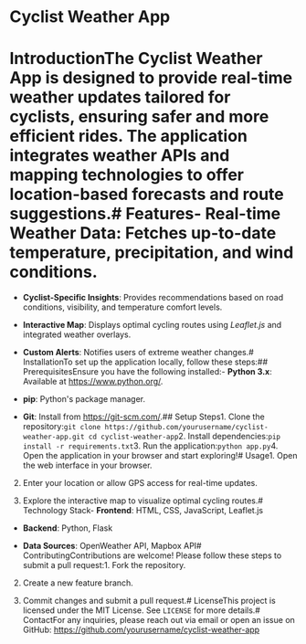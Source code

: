 # Cyclist Weather App 

# IntroductionThe **Cyclist Weather App** is designed to provide real-time weather updates tailored for cyclists, ensuring safer and more efficient rides. The application integrates weather APIs and mapping technologies to offer location-based forecasts and route suggestions.# Features- **Real-time Weather Data**: Fetches up-to-date temperature, precipitation, and wind conditions.

- **Cyclist-Specific Insights**: Provides recommendations based on road conditions, visibility, and temperature comfort levels.

- **Interactive Map**: Displays optimal cycling routes using *Leaflet.js* and integrated weather overlays.

- **Custom Alerts**: Notifies users of extreme weather changes.# InstallationTo set up the application locally, follow these steps:## PrerequisitesEnsure you have the following installed:- **Python 3.x**: Available at <https://www.python.org/>.

- **pip**: Python's package manager.

- **Git**: Install from <https://git-scm.com/>.## Setup Steps1. Clone the repository:``` git clone https://github.com/yourusername/cyclist-weather-app.git cd cyclist-weather-app ```2. Install dependencies:``` pip install -r requirements.txt ```3. Run the application:``` python app.py ```4. Open the application in your browser and start exploring!# Usage1. Open the web interface in your browser.

2. Enter your location or allow GPS access for real-time updates.

3. Explore the interactive map to visualize optimal cycling routes.# Technology Stack- **Frontend**: HTML, CSS, JavaScript, Leaflet.js

- **Backend**: Python, Flask

- **Data Sources**: OpenWeather API, Mapbox API# ContributingContributions are welcome! Please follow these steps to submit a pull request:1. Fork the repository.

2. Create a new feature branch.

3. Commit changes and submit a pull request.# LicenseThis project is licensed under the MIT License. See `LICENSE` for more details.# ContactFor any inquiries, please reach out via email or open an issue on GitHub: <https://github.com/yourusername/cyclist-weather-app>
